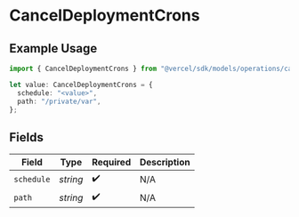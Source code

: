 # CancelDeploymentCrons

## Example Usage

```typescript
import { CancelDeploymentCrons } from "@vercel/sdk/models/operations/canceldeployment.js";

let value: CancelDeploymentCrons = {
  schedule: "<value>",
  path: "/private/var",
};
```

## Fields

| Field              | Type               | Required           | Description        |
| ------------------ | ------------------ | ------------------ | ------------------ |
| `schedule`         | *string*           | :heavy_check_mark: | N/A                |
| `path`             | *string*           | :heavy_check_mark: | N/A                |